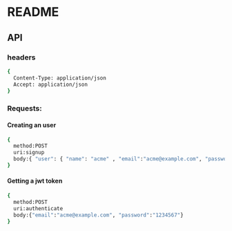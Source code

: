 # README

## API

### headers

```sh
{
  Content-Type: application/json
  Accept: application/json
}
```

### Requests:

#### Creating an user
```sh
{
  method:POST
  uri:signup
  body:{ "user": { "name": "acme" , "email":"acme@example.com", "password":"1234567",  "password_confirmation":"1234567" } }
}
```
#### Getting a jwt token
```sh
{
  method:POST
  uri:authenticate
  body:{"email":"acme@example.com", "password":"1234567"}
}
```
